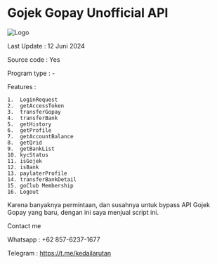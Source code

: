 # Gojek Gopay Unofficial API

![Logo](https://www.jto.co.id/wp-content/uploads/2023/11/gopay-logo.png)

Last Update : 12 Juni 2024

Source code : Yes

Program type : -

Features :

    1.  LoginRequest
    2.  getAccessToken
    3.  transferGopay
    4.  transferBank
    5.  getHistory
    6.  getProfile
    7.  getAccountBalance
    8.  getQrid
    9.  getBankList
    10. kycStatus
    11. isGojek
    12. isBank
    13. paylaterProfile
    14. transferBankDetail
    15. goClub Membership
    16. Logout

Karena banyaknya permintaan, dan susahnya untuk bypass API Gojek Gopay yang baru, dengan ini saya menjual script ini.



Contact me

Whatsapp : +62 857-6237-1677

Telegram : https://t.me/kedailarutan

